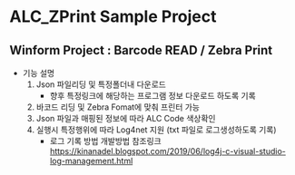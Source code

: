 # ALC_ZPrint Sample Project

## Winform Project : Barcode READ / Zebra Print

- 기능 설명
    1. Json 파일리딩 및 특정폴더내 다운로드
        - 향후 특정링크에 해당하는 프로그램 정보 다운로드 하도록 기록
    2. 바코드 리딩 및 Zebra Fomat에 맞춰 프린터 가능
    3. Json 파일과 매핑된 정보에 따라 ALC Code 색상확인
    4. 실행시 특정행위에 따라 Log4net 지원 (txt 파일로 로그생성하도록 기록)
        - 로그 기록 방법 개발방법 참조링크 <https://kinanadel.blogspot.com/2019/06/log4j-c-visual-studio-log-management.html>

